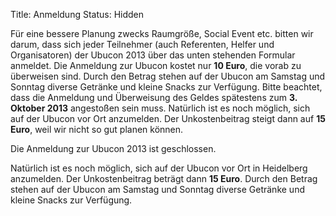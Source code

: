 Title: Anmeldung
Status: Hidden

Für eine bessere Planung zwecks Raumgröße, Social Event etc. bitten wir darum,
dass sich jeder Teilnehmer (auch Referenten, Helfer und Organisatoren)
der Ubucon 2013 über das unten stehenden Formular anmeldet. Die
Anmeldung zur Ubucon kostet nur **10 Euro**, die vorab zu überweisen
sind. Durch den Betrag stehen auf der Ubucon am Samstag und Sonntag
diverse Getränke und kleine Snacks zur Verfügung. Bitte beachtet, dass
die Anmeldung und Überweisung des Geldes spätestens zum **3. Oktober
2013** angestoßen sein muss. Natürlich ist es noch möglich, sich auf der
Ubucon vor Ort anzumelden. Der Unkostenbeitrag steigt dann auf **15
Euro**, weil wir nicht so gut planen können.

Die Anmeldung zur Ubucon 2013 ist geschlossen.

Natürlich ist es noch möglich, sich auf der Ubucon vor Ort in Heidelberg
anzumelden. Der Unkostenbeitrag beträgt dann **15 Euro**. Durch den
Betrag stehen auf der Ubucon am Samstag und Sonntag diverse Getränke und
kleine Snacks zur Verfügung.

